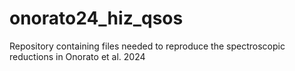 # onorato24_hiz_qsos
Repository containing files needed to reproduce the spectroscopic reductions in Onorato et al. 2024
